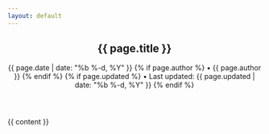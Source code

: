 ```yaml
---
layout: default
---
```

<article class="post">
  <header class="post-header">
    <h1 class="post-title">{{ page.title }}</h1>
    <p class="post-meta">
        <time datetime="{{ page.date | date_to_xmlschema }}" itemprop="datePublished">{{ page.date | date: "%b %-d, %Y" }}</time>
        {% if page.author %}
           • <span itemprop="author" itemscope itemtype="https://schema.org/Person"><span itemprop="name">{{ page.author }}</span></span>
        {% endif %}
        {% if page.updated %}
           • Last updated: <time datetime="{{ page.updated | date_to_xmlschema }}" itemprop="dateUpdated">{{ page.updated | date: "%b %-d, %Y" }}</time>
        {% endif %}
    </p>
  </header>

  <div class="post-content">
    {{ content }}
  </div>

</article>
